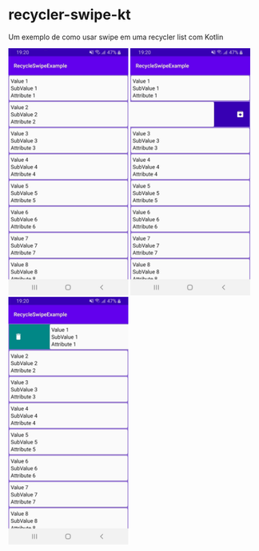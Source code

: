 # recycler-swipe-kt
Um exemplo de como usar swipe em uma recycler list com Kotlin

<img src="imgs/center.jpg" width=240 heigh=240 /> <img src="imgs/left.jpg" width=240 heigh=240 /> <img src="imgs/right.jpg" width=240 heigh=240 />
